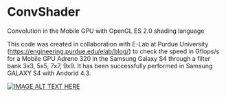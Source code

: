 ConvShader
==========

Convolution in the Mobile GPU with OpenGL ES 2.0 shading language

This code was created in collaboration with E-Lab at Purdue University (https://engineering.purdue.edu/elab/blog/) to check the speed in Gflops/s for a Mobile GPU Adreno 320 in the Samsung Galaxy S4 through a filter bank 3x3, 5x5, 7x7, 9x9. It has been successfully performed in Samsung GALAXY S4 with Andorid 4.3. 

[![IMAGE ALT TEXT HERE](http://img.youtube.com/vi/ZvsdnwsW29g/0.jpg)](http://youtu.be/ZvsdnwsW29g)  



